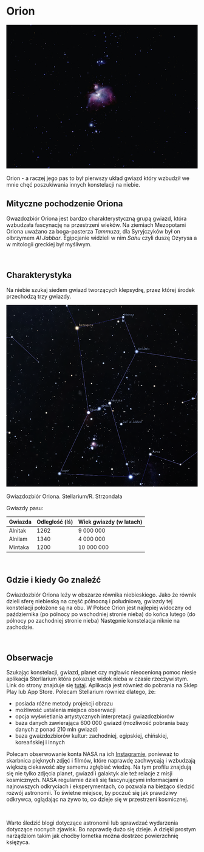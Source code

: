 # **Orion**

<img src="images/orion.jpg" alt="Orion - a raczej jego pas to był pierwszy układ gwiazd który wzbudził we mnie chęć poszukiwania innych konstelacji na niebie." />

<p>Orion - a raczej jego pas to był pierwszy układ gwiazd który wzbudził we mnie chęć poszukiwania innych konstelacji na niebie.</p>



## **Mityczne pochodzenie Oriona**
Gwazdozbiór Oriona jest bardzo charakterystyczną grupą gwiazd, która wzbudzała fascynację na przestrzeni wieków. Na ziemiach Mezopotami Oriona uważano za boga-pasterza *Tammuza*, dla Syryjczyków był on olbrzymem *Al Jabbar*. Egipcjanie widzieli w nim *Sahu* czyli duszę Ozyrysa a w mitologii greckiej był myśliwym. 

<br>

## **Charakterystyka**
Na niebie szukaj siedem gwiazd tworzących klepsydrę, przez której środek przechodzą trzy gwiazdy.

<img src="images/gwaizdozbior.png" alt="Gwiazdozbiór Oriona. Stellarium/R. Strzondała" />

<p>Gwiazdozbiór Oriona. Stellarium/R. Strzondała</p>

Gwiazdy pasu:

| Gwiazda | Odległość (lś) | Wiek gwiazdy (w latach) |
|------------|------------|------------|
| Alnitak  | 1262  | 9 000 000   |
| Alnilam  | 1340  | 4 000 000  |
| Mintaka  | 1200  | 10 000 000  | 

<br>

## **Gdzie i kiedy Go znaleźć**
Gwiazdozbiór Oriona leży w obszarze równika niebieskiego. Jako że równik dzieli sferę niebieską na część północną i południową, gwiazdy tej konstelacji położone są na obu. W Polsce Orion jest najlepiej widoczny od października (po pólnocy po wschodniej stronie nieba) do końca lutego (do pólnocy po zachodniej stronie nieba) Następnie konstelacja niknie na zachodzie.

<br>

## **Obserwacje**
Szukając konstelacji, gwiazd, planet czy mgławic nieocenioną pomoc niesie aplikacja Sterllarium która pokazuje widok nieba w czasie rzeczywistym. Link do strony znajduje się [tutaj](https://stellarium-web.org/). Aplikacja jest również do pobrania na Sklep Play lub App Store. Polecam Stellarium równiez dlatego, że:
- posiada różne metody projekcji obrazu
- możliwość ustalenia miejsca obserwacji
- opcja wyświetlania artystycznych interpretacji gwiazdozbiorów
- baza danych zawierająca 600 000 gwiazd (mozliwość pobrania bazy danych z ponad 210 mln gwiazd)
- baza gwaizdozbiorów kultur: zachodniej, egipskiej, chińskiej, koreańskiej i innych

Polecam obserwowanie konta NASA na ich [Instagramie](https://www.instagram.com/nasa/?hl=en), ponieważ to skarbnica pięknych zdjęć i filmów, które naprawdę zachwycają i wzbudzają większą ciekawość aby samemu zgłębiać wiedzę. Na tym profilu znajdują się nie tylko zdjęcia planet, gwiazd i galaktyk ale też relacje z misji kosmicznych. NASA regularnie dzieli się fascynującymi informacjami o najnowszych odkryciach i eksperymentach, co pozwala na bieżąco śledzić rozwój astronomii. To świetne miejsce, by poczuć się jak prawdziwy odkrywca, oglądając na żywo to, co dzieje się w przestrzeni kosmicznej.

<br>

Warto śledzić blogi dotyczące astronomii lub sprawdzać wydarzenia dotyczące nocnych zjawisk. Bo naprawdę dużo się dzieje. A dzięki prostym narządziom takim jak choćby lornetka można dostrzec powierzchnię księżyca.<br>








